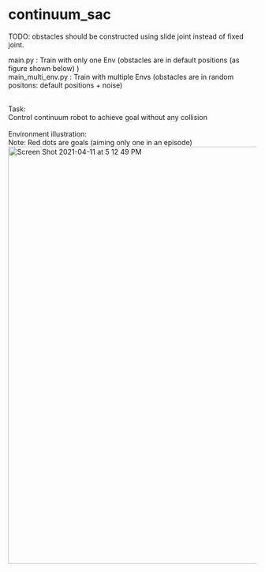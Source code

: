 # continuum_sac
TODO: obstacles should be constructed using slide joint instead of fixed joint.

main.py : Train with only one Env (obstacles are in default positions (as figure shown below) ) <br />
main_multi_env.py : Train with multiple Envs (obstacles are in random positons: default positions + noise) <br />

<br />
Task: <br />
Control continuum robot to achieve goal without any collision <br />
<br />
Environment illustration: <br />
Note: Red dots are goals (aiming only one in an episode)<br />
<img width="846" alt="Screen Shot 2021-04-11 at 5 12 49 PM" src="https://user-images.githubusercontent.com/64893909/114298468-2abcb600-9ae9-11eb-9b90-bdb9f6d91474.png">


